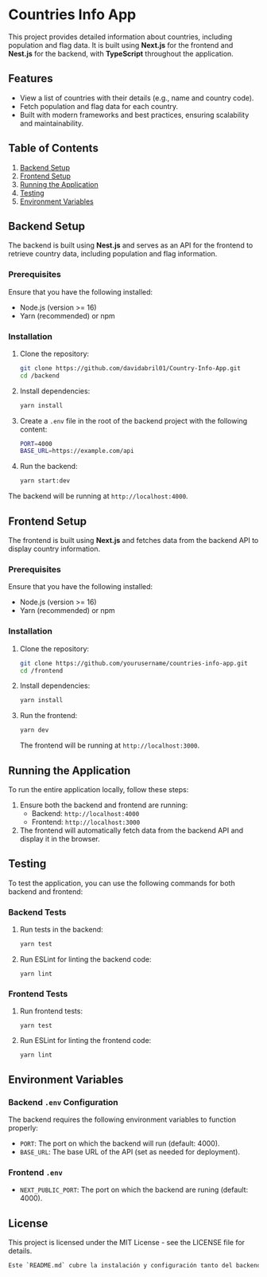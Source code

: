# Countries Info App

This project provides detailed information about countries, including population and flag data. It is built using **Next.js** for the frontend and **Nest.js** for the backend, with **TypeScript** throughout the application.

## Features

- View a list of countries with their details (e.g., name and country code).
- Fetch population and flag data for each country.
- Built with modern frameworks and best practices, ensuring scalability and maintainability.

## Table of Contents

1. [Backend Setup](#backend-setup)
2. [Frontend Setup](#frontend-setup)
3. [Running the Application](#running-the-application)
4. [Testing](#testing)
5. [Environment Variables](#environment-variables)

## Backend Setup

The backend is built using **Nest.js** and serves as an API for the frontend to retrieve country data, including population and flag information.

### Prerequisites

Ensure that you have the following installed:
- Node.js (version >= 16)
- Yarn (recommended) or npm

### Installation

1. Clone the repository:
   ```bash
   git clone https://github.com/davidabril01/Country-Info-App.git
   cd /backend

2. Install dependencies:

   ```bash
   yarn install
   ```

3. Create a `.env` file in the root of the backend project with the following content:

   ```bash
   PORT=4000
   BASE_URL=https://example.com/api
   ```

1. Run the backend:

   ```bash
   yarn start:dev
   ```

The backend will be running at `http://localhost:4000`.



## Frontend Setup

The frontend is built using **Next.js** and fetches data from the backend API to display country information.

### Prerequisites

Ensure that you have the following installed:

- Node.js (version >= 16)
- Yarn (recommended) or npm

### Installation

1. Clone the repository:

   ```bash
   git clone https://github.com/yourusername/countries-info-app.git
   cd /frontend
   ```

2. Install dependencies:

   ```bash
   yarn install
   ```

3. Run the frontend:

   ```bash
   yarn dev
   ```

   The frontend will be running at `http://localhost:3000`.

## Running the Application

To run the entire application locally, follow these steps:

1. Ensure both the backend and frontend are running:
   - Backend: `http://localhost:4000`
   - Frontend: `http://localhost:3000`
2. The frontend will automatically fetch data from the backend API and display it in the browser.

## Testing

To test the application, you can use the following commands for both backend and frontend:

### Backend Tests

1. Run tests in the backend:
   ```bash
   yarn test

2. Run ESLint for linting the backend code:

   ```
   yarn lint
   ```

### Frontend Tests

1. Run frontend tests:

   ```
   yarn test
   ```

2. Run ESLint for linting the frontend code:

   ```
   yarn lint
   ```

## Environment Variables

### Backend `.env` Configuration

The backend requires the following environment variables to function properly:

- `PORT`: The port on which the backend will run (default: 4000).
- `BASE_URL`: The base URL of the API (set as needed for deployment).

### Frontend `.env`

- `NEXT_PUBLIC_PORT`: The port on which the backend are runing (default: 4000).

## License

This project is licensed under the MIT License - see the LICENSE file for details.

```bash
Este `README.md` cubre la instalación y configuración tanto del backend como del frontend, especificando los pasos necesarios para ejecutarlo y probarlo, además de las variables de entorno utilizadas. Puedes ajustarlo según lo necesites.
```
